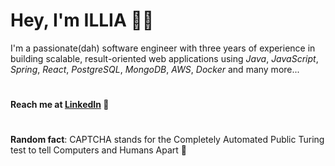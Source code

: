 # Hey, I'm ILLIA 👨‍💻

I'm a passionate(dah) software engineer with three years of experience in building scalable, result-oriented 
web applications using *Java*, *JavaScript*, *Spring*, *React*, *PostgreSQL*, *MongoDB*, *AWS*, *Docker* and many more...

#
**Reach me at [LinkedIn](https://www.linkedin.com/in/illia-chalyk/) 💬**

#
**Random fact**: CAPTCHA stands for the Completely Automated Public Turing test to tell Computers and Humans Apart 🤯
